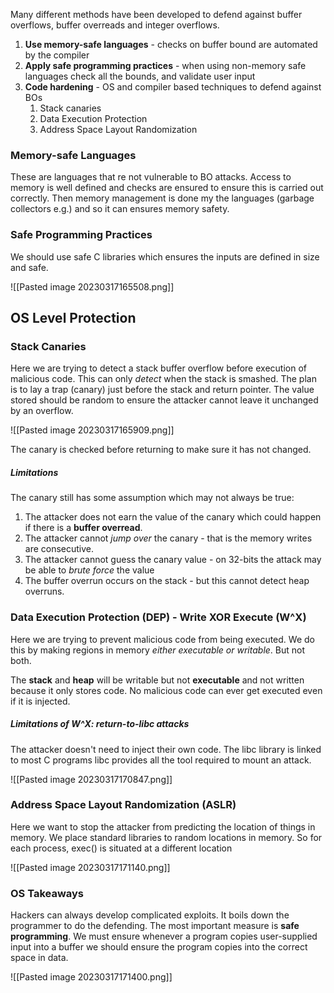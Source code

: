 Many different methods have been developed to defend against buffer overflows, buffer overreads and integer overflows.

1. **Use memory-safe languages** - checks on buffer bound are automated by the compiler 
2. **Apply safe programming practices** - when using non-memory safe languages check all the bounds, and validate user input
3. **Code hardening** - OS and compiler based techniques to defend against BOs
	1. Stack canaries
	2. Data Execution Protection
	3. Address Space Layout Randomization

### Memory-safe Languages
These are languages that re not vulnerable to BO attacks. Access to memory is well defined and checks are ensured to ensure this is carried out correctly. Then memory management is done my the languages (garbage collectors e.g.) and so it can ensures memory safety.

### Safe Programming Practices
We should use safe C libraries which ensures the inputs are defined in size and safe.

![[Pasted image 20230317165508.png]]

## OS Level Protection

### Stack Canaries
Here we are trying to detect a stack buffer overflow before execution of malicious code.  This can only *detect* when the stack is smashed. The plan is to lay a trap (canary) just before the stack and return pointer. The value stored should be random to ensure the attacker cannot leave it unchanged by an overflow.

![[Pasted image 20230317165909.png]]

The canary is checked before returning to make sure it has not changed.

##### Limitations
The canary still has some assumption which may not always be true:

1. The attacker does not earn the value of the canary which could happen if there is a **buffer overread**.
2. The attacker cannot *jump over* the canary - that is the memory writes are consecutive.
3. The attacker cannot guess the canary value - on 32-bits the attack may be able to *brute force* the value
4. The buffer overrun occurs on the stack - but this cannot detect heap overruns.

### Data Execution Protection (DEP) - Write XOR Execute (W^X)
Here we are trying to prevent malicious code from being executed. We do this by making regions in memory *either executable or writable*. But not both.

The **stack** and **heap** will be writable but not **executable** and not written because it only stores code. No malicious code can ever get executed even if it is injected.

##### Limitations of W^X: return-to-libc attacks
The attacker doesn't need to inject their own code. The libc library is linked to most C programs libc provides all the tool required to mount an attack.

![[Pasted image 20230317170847.png]]

### Address Space Layout Randomization (ASLR)
Here we want to stop the attacker from predicting the location of things in memory. We place standard libraries to random locations in memory. So for each process, exec() is situated at a different location

![[Pasted image 20230317171140.png]]

### OS Takeaways
Hackers can always develop complicated exploits. It boils down the programmer to do the defending. The most important measure is **safe programming**.  We must ensure whenever a program copies user-supplied input into a buffer we should ensure the program copies into the correct space in data.

![[Pasted image 20230317171400.png]]
